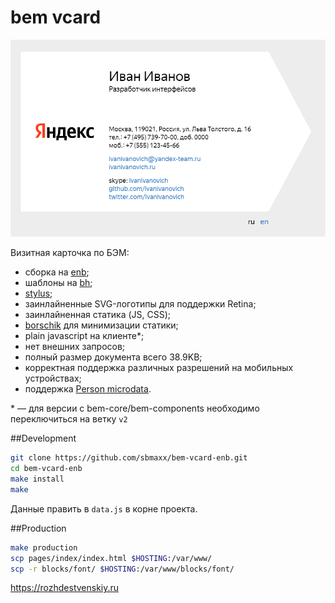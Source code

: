 # bem vcard

![vcard example](https://raw.githubusercontent.com/sbmaxx/bem-vcard-enb/v2/example.png)

Визитная карточка по БЭМ:
* сборка на [enb](https://github.com/enb-make/enb);
* шаблоны на [bh](https://github.com/enb-make/bh);
* [stylus](https://github.com/learnboost/stylus);
* заинлайненные SVG-логотипы для поддержки Retina;
* заинлайненная статика (JS, CSS);
* [borschik](https://github.com/bem/borschik) для минимизации статики;
* plain javascript на клиенте*;
* нет внешних запросов;
* полный размер документа всего 38.9KB;
* корректная поддержка различных разрешений на мобильных устройствах;
* поддержка [Person microdata](http://www.data-vocabulary.org/Person).

\* — для версии с bem-core/bem-components необходимо переключиться на ветку `v2`

##Development
```bash
git clone https://github.com/sbmaxx/bem-vcard-enb.git
cd bem-vcard-enb
make install
make
```
Данные править в `data.js` в корне проекта.

##Production
```bash
make production
scp pages/index/index.html $HOSTING:/var/www/
scp -r blocks/font/ $HOSTING:/var/www/blocks/font/
```

https://rozhdestvenskiy.ru
